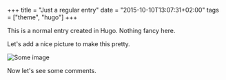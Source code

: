 +++
title = "Just a regular entry"
date = "2015-10-10T13:07:31+02:00"
tags = ["theme", "hugo"]
+++

This is a normal entry created in Hugo. Nothing fancy here.<!--more-->

Let's add a nice picture to make this pretty.

![Some image](https://unsplash.it/800/350)

Now let's see some comments.
